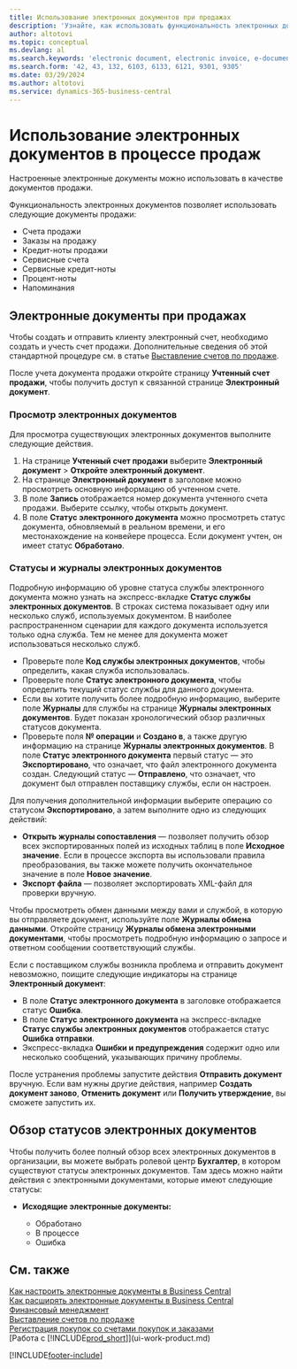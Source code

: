 ```yaml
---
title: Использование электронных документов при продажах
description: 'Узнайте, как использовать функциональность электронных документов, связанную с продажами.'
author: altotovi
ms.topic: conceptual
ms.devlang: al
ms.search.keywords: 'electronic document, electronic invoice, e-document, e-invoice, sales, deliver'
ms.search.form: '42, 43, 132, 6103, 6133, 6121, 9301, 9305'
ms.date: 03/29/2024
ms.author: altotovi
ms.service: dynamics-365-business-central
---
```


# Использование электронных документов в процессе продаж

Настроенные электронные документы можно использовать в качестве документов продажи.

Функциональность электронных документов позволяет использовать следующие документы продажи:  

- Счета продажи
- Заказы на продажу
- Кредит-ноты продажи
- Сервисные счета
- Сервисные кредит-ноты
- Процент-ноты
- Напоминания

## Электронные документы при продажах  

Чтобы создать и отправить клиенту электронный счет, необходимо создать и учесть счет продажи. Дополнительные сведения об этой стандартной процедуре см. в статье [Выставление счетов по продаже](sales-how-invoice-sales.md).

После учета документа продажи откройте страницу **Учтенный счет продажи**, чтобы получить доступ к связанной странице **Электронный документ**.

### Просмотр электронных документов   

Для просмотра существующих электронных документов выполните следующие действия.

1. На странице **Учтенный счет продажи** выберите **Электронный документ** \> **Откройте электронный документ**.
2. На странице **Электронный документ** в заголовке можно просмотреть основную информацию об учтенном счете.
3. В поле **Запись** отображается номер документа учтенного счета продажи. Выберите ссылку, чтобы открыть документ.
4. В поле **Статус электронного документа** можно просмотреть статус документа, обновляемый в реальном времени, и его местонахождение на конвейере процесса. Если документ учтен, он имеет статус **Обработано**.

### Статусы и журналы электронных документов 

Подробную информацию об уровне статуса службы электронного документа можно узнать на экспресс-вкладке **Статус службы электронных документов**. В строках система показывает одну или несколько служб, используемых документом. В наиболее распространенном сценарии для каждого документа используется только одна служба. Тем не менее для документа может использоваться несколько служб.

- Проверьте поле **Код службы электронных документов**, чтобы определить, какая служба использовалась.
- Проверьте поле **Статус электронного документа**, чтобы определить текущий статус службы для данного документа.
- Если вы хотите получить более подробную информацию, выберите поле **Журналы** для службы на странице **Журналы электронных документов**. Будет показан хронологический обзор различных статусов документа.
- Проверьте поля **№ операции** и **Создано в**, а также другую информацию на странице **Журналы электронных документов**. В поле **Статус электронного документа** первый статус — это **Экспортировано**, что означает, что файл электронного документа создан. Следующий статус — **Отправлено**, что означает, что документ был отправлен поставщику службы, если он настроен.

Для получения дополнительной информации выберите операцию со статусом **Экспортировано**, а затем выполните одно из следующих действий:

- **Открыть журналы сопоставления** — позволяет получить обзор всех экспортированных полей из исходных таблиц в поле **Исходное значение**. Если в процессе экспорта вы использовали правила преобразования, вы также можете получить окончательное значение в поле **Новое значение**.
- **Экспорт файла** — позволяет экспортировать XML-файл для проверки вручную.

Чтобы просмотреть обмен данными между вами и службой, в которую вы отправляете документ, используйте поле **Журналы обмена данными**. Откройте страницу **Журналы обмена электронными документами**, чтобы просмотреть подробную информацию о запросе и ответном сообщении соответствующий службы.

Если с поставщиком службы возникла проблема и отправить документ невозможно, поищите следующие индикаторы на странице **Электронный документ**:

- В поле **Статус электронного документа** в заголовке отображается статус **Ошибка**.
- В поле **Статус электронного документа** на экспресс-вкладке **Статус службы электронных документов** отображается статус **Ошибка отправки**.
- Экспресс-вкладка **Ошибки и предупреждения** содержит одно или несколько сообщений, указывающих причину проблемы.

После устранения проблемы запустите действия **Отправить документ** вручную. Если вам нужны другие действия, например **Создать документ заново**, **Отменить документ** или **Получить утверждение**, вы сможете запустить их.

## Обзор статусов электронных документов

Чтобы получить более полный обзор всех электронных документов в организации, вы можете выбрать ролевой центр **Бухгалтер**, в котором существуют статусы электронных документов. Там здесь можно найти действия с электронными документами, которые имеют следующие статусы:

- **Исходящие электронные документы:**

    - Обработано
    - В процессе
    - Ошибка


## См. также

[Как настроить электронные документы в Business Central](finance-how-setup-edocuments.md)  
[Как расширять электронные документы в Business Central](/dynamics365/business-central/dev-itpro/developer/devenv-extend-edocuments)  
[Финансовый менеджмент](finance.md)  
[Выставление счетов по продаже](sales-how-invoice-sales.md)  
[Регистрация покупок со счетами покупок и заказами](purchasing-how-record-purchases.md)  
[Работа с [!INCLUDE[prod_short](includes/prod_short.md)]](ui-work-product.md)

[!INCLUDE[footer-include](includes/footer-banner.md)]
